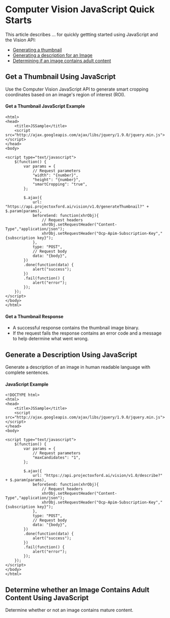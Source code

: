 <!-- 
NavPath: Computer Vision API/Quick Starts
LinkLabel: Overview
Url: Computer-Vision-API/documentation
Weight: 1000
-->

# Computer Vision JavaScript Quick Starts
This article describes ... for quickly gettting started using JavaScript and the Vision API:
* [Generating a thumbnail](#GetAThumbnail)
* [Generating a description for an Image](#GenerateADescription)
* [Determining if an image contains adult content](#AdultContent) 

## Get a Thumbnail Using JavaScript <a name="GetAThumbnail"> </a>
Use the Computer Vision JavaScript API to generate smart cropping coordinates based on an image's region of interest (ROI). 

#### Get a Thumbnail JavaScript Example
```
<html>
<head>
    <title>JSSample</title>
    <script src="http://ajax.googleapis.com/ajax/libs/jquery/1.9.0/jquery.min.js"></script>
</head>
<body>

<script type="text/javascript">
    $(function() {
        var params = {
            // Request parameters
            "width": "{number}",
            "height": "{number}",
            "smartCropping": "true",
        };
      
        $.ajax({
            url: "https://api.projectoxford.ai/vision/v1.0/generateThumbnail?" + $.param(params),
            beforeSend: function(xhrObj){
                // Request headers
                xhrObj.setRequestHeader("Content-Type","application/json");
                xhrObj.setRequestHeader("Ocp-Apim-Subscription-Key","{subscription key}");
            },
            type: "POST",
            // Request body
            data: "{body}",
        })
        .done(function(data) {
            alert("success");
        })
        .fail(function() {
            alert("error");
        });
    });
</script>
</body>
</html>
```
#### Get a Thumbnail Response
* A successful response contains the thumbnail image binary. 
* If the request fails the response contains an error code and a message to help determine what went wrong.


## Generate a Description Using JavaScript <a name="GenerateADescription"> </a>
Generate a description of an image in human readable language with complete sentences.
#### JavaScript Example 
```
<!DOCTYPE html>
<html>
<head>
    <title>JSSample</title>
    <script src="http://ajax.googleapis.com/ajax/libs/jquery/1.9.0/jquery.min.js"></script>
</head>
<body>

<script type="text/javascript">
    $(function() {
        var params = {
            // Request parameters
            "maxCandidates": "1",
        };
      
        $.ajax({
            url: "https://api.projectoxford.ai/vision/v1.0/describe?" + $.param(params),
            beforeSend: function(xhrObj){
                // Request headers
                xhrObj.setRequestHeader("Content-Type","application/json");
                xhrObj.setRequestHeader("Ocp-Apim-Subscription-Key","{subscription key}");
            },
            type: "POST",
            // Request body
            data: "{body}",
        })
        .done(function(data) {
            alert("success");
        })
        .fail(function() {
            alert("error");
        });
    });
</script>
</body>
</html>
```

## Determine whether an Image Contains Adult Content Using JavaScript <a name="AdultContent"> </a>
Determine whether or not an image contains mature content.
  
